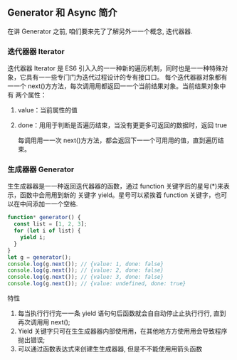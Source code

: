 ## Generator 和 Async 简介

在讲 Generator 之前, 咱们要来先了了解另外⼀一个概念, 迭代器器.

### 迭代器器 Iterator

迭代器器 Iterator 是 ES6 引⼊入的⼀一种新的遍历机制，同时也是⼀一种特殊对象，它具有⼀一些专⻔门为迭代过程设计的专有接⼝口。
每个迭代器器对象都有⼀一个 next()⽅方法，每次调⽤用都返回⼀一个当前结果对象。当前结果对象中有
两个属性：

1.  value：当前属性的值
2.  done：⽤用于判断是否遍历结束，当没有更更多可返回的数据时，返回 true

    每调⽤用⼀一次 next()⽅方法，都会返回下⼀一个可⽤用的值，直到遍历结束。

### ⽣成器器 Generator

⽣生成器器是⼀一种返回迭代器器的函数，通过 function 关键字后的星号(\*)来表示，函数中会⽤用到新的
关键字 yield。星号可以紧挨着 function 关键字，也可以在中间添加⼀一个空格.

```js
function* generator() {
  const list = [1, 2, 3];
  for (let i of list) {
    yield i;
  }
}
let g = generator();
console.log(g.next()); // {value: 1, done: false}
console.log(g.next()); // {value: 2, done: false}
console.log(g.next()); // {value: 3, done: false}
console.log(g.next()); // {value: undefined, done: true}
```

特性

1.  每当执⾏行行完⼀一条 yield 语句句后函数就会⾃自动停⽌止执⾏行行, 直到再次调⽤用 next();
2.  Yield 关键字只可在⽣生成器器内部使⽤用，在其他地⽅方使⽤用会导致程序抛出错误;
3.  可以通过函数表达式来创建⽣生成器器, 但是不不能使⽤用箭头函数
